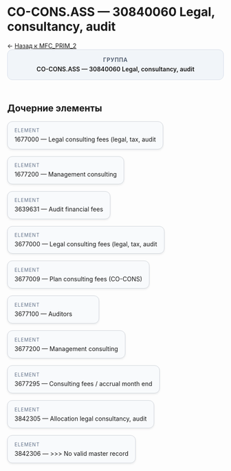 # CO-CONS.ASS — 30840060 Legal, consultancy, audit
<p class="cc-breadcrumb">← <a href='../../level_01/MFC_PRIM_2/'>Назад к MFC_PRIM_2</a></p>
<style>
.cc-container { display: flex; flex-direction: column; gap: 1.5rem; }
.cc-breadcrumb { margin: 0; }
.cc-parent { padding: 1rem 1.25rem; border-radius: 12px; background: #f1f5f9; border: 1px solid #d8dee9; text-align: center; font-weight: 600; }
.cc-parent .cc-tag { font-size: 0.8rem; text-transform: uppercase; color: #475569; letter-spacing: 0.06em; }
.cc-children { display: flex; flex-wrap: wrap; gap: 1rem; }
.cc-tile { display: block; min-width: 180px; padding: 0.85rem 1rem; border-radius: 12px; border: 1px solid #d1d5db; background: #ffffff; box-shadow: 0 2px 4px rgba(15, 23, 42, 0.08); transition: transform 0.1s ease, box-shadow 0.1s ease; color: inherit; text-decoration: none; }
.cc-tile:hover { transform: translateY(-2px); box-shadow: 0 6px 12px rgba(15, 23, 42, 0.15); }
.cc-tile-leaf { background: #f8fafc; }
.cc-tag { font-size: 0.7rem; color: #64748b; text-transform: uppercase; letter-spacing: 0.08em; margin-bottom: 0.3rem; }
</style>
<div class='cc-container'>
  <div class='cc-parent'>
    <div class='cc-tag'>Группа</div>
    <div>CO-CONS.ASS — 30840060 Legal, consultancy, audit</div>
  </div>
  <div>
    <h2>Дочерние элементы</h2>
<div class='cc-children'><div class='cc-tile cc-tile-leaf'><div class='cc-tag'>ELEMENT</div><div>1677000 — Legal consulting fees (legal, tax, audit</div></div><div class='cc-tile cc-tile-leaf'><div class='cc-tag'>ELEMENT</div><div>1677200 — Management consulting</div></div><div class='cc-tile cc-tile-leaf'><div class='cc-tag'>ELEMENT</div><div>3639631 — Audit financial fees</div></div><div class='cc-tile cc-tile-leaf'><div class='cc-tag'>ELEMENT</div><div>3677000 — Legal consulting fees (legal, tax, audit</div></div><div class='cc-tile cc-tile-leaf'><div class='cc-tag'>ELEMENT</div><div>3677009 — Plan consulting fees (CO-CONS)</div></div><div class='cc-tile cc-tile-leaf'><div class='cc-tag'>ELEMENT</div><div>3677100 — Auditors</div></div><div class='cc-tile cc-tile-leaf'><div class='cc-tag'>ELEMENT</div><div>3677200 — Management consulting</div></div><div class='cc-tile cc-tile-leaf'><div class='cc-tag'>ELEMENT</div><div>3677295 — Consulting fees / accrual month end</div></div><div class='cc-tile cc-tile-leaf'><div class='cc-tag'>ELEMENT</div><div>3842305 — Allocation legal consultancy, audit</div></div><div class='cc-tile cc-tile-leaf'><div class='cc-tag'>ELEMENT</div><div>3842306 — &gt;&gt;&gt; No valid master record</div></div></div>
  </div>
</div>
